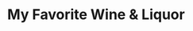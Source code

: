 ---
title: "My Favorite Wine & Liquor"
url: /oceanside/my-favorite-wine-und-liquor/
shop: Spirituosen
---